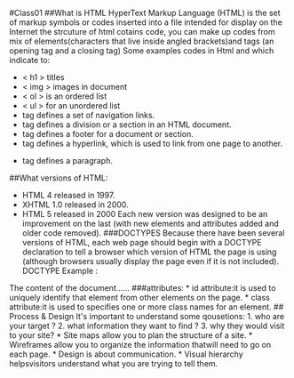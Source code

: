 #Class01
##What is HTML 
 HyperText Markup Language (HTML) is the set of markup symbols or codes inserted into a file intended for display on the Internet
the strcuture of html cotains code, you can make up codes from mix of elements(characters that live inside angled
brackets)and tags (an opening tag and a closing tag)
Some examples codes in Html and which indicate to:
* < h1 > titles
* < img > images in document
* < ol > is an ordered list
* < ul > for an unordered list
* <nav> tag defines a set of navigation links.
* <div> tag defines a division or a section in an HTML document.
* <footer> tag defines a footer for a document or section.
* <a> tag defines a hyperlink, which is used to link from one page to another.
*  <p> tag defines a paragraph.
##What versions of HTML:
* HTML 4 released in 1997.
* XHTML 1.0 released in 2000.
* HTML 5 released in 2000
Each new version was designed to be an improvement on the last (with new elements and attributes added and older code removed).
###DOCTYPES
Because there have been several versions of HTML, each web page should begin with a DOCTYPE declaration to tell a browser which version of HTML the page is using (although browsers usually display the page even if it is not included).
 DOCTYPE Example :
  <!DOCTYPE html>
<html>
<head>
<title>Title of the document</title>
</head>

<body>
The content of the document......
</body>

</html>
###attributes:
* id attribute:it is used to uniquely identify that element from other elements on the page.
* class attribute:it is used to specifies one or more class names for an element.
## Process & Design
It's important to understand some qousetions:
 1. who are your target ?
 2. what information they want to find ?
 3. why they would visit to your site?
* Site maps allow you to plan the structure of a site.
* Wireframes allow you to organize the information thatwill need to go on each page.
* Design is about communication.
*  Visual hierarchy helpsvisitors understand what you are trying to tell them. 
